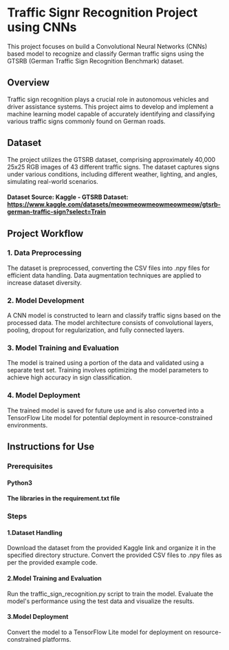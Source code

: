 # Traffic Signr Recognition Project using CNNs
This project focuses on build a Convolutional Neural Networks (CNNs) based model to recognize and classify German traffic signs using the GTSRB (German Traffic Sign Recognition Benchmark) dataset.

## Overview
Traffic sign recognition plays a crucial role in autonomous vehicles and driver assistance systems. This project aims to develop and implement a machine learning model capable of accurately identifying and classifying various traffic signs commonly found on German roads.

## Dataset
The project utilizes the GTSRB dataset, comprising approximately 40,000 25x25 RGB images of 43 different traffic signs. The dataset captures signs under various conditions, including different weather, lighting, and angles, simulating real-world scenarios.

#### Dataset Source: Kaggle - GTSRB Dataset: https://www.kaggle.com/datasets/meowmeowmeowmeowmeow/gtsrb-german-traffic-sign?select=Train

## Project Workflow
### 1. Data Preprocessing
The dataset is preprocessed, converting the CSV files into .npy files for efficient data handling.
Data augmentation techniques are applied to increase dataset diversity.
### 2. Model Development
A CNN model is constructed to learn and classify traffic signs based on the processed data.
The model architecture consists of convolutional layers, pooling, dropout for regularization, and fully connected layers.
### 3. Model Training and Evaluation
The model is trained using a portion of the data and validated using a separate test set.
Training involves optimizing the model parameters to achieve high accuracy in sign classification.
### 4. Model Deployment
The trained model is saved for future use and is also converted into a TensorFlow Lite model for potential deployment in resource-constrained environments.
## Instructions for Use
### Prerequisites
#### Python3
#### The libraries in the requirement.txt file
### Steps
#### 1.Dataset Handling

Download the dataset from the provided Kaggle link and organize it in the specified directory structure.
Convert the provided CSV files to .npy files as per the provided example code.
#### 2.Model Training and Evaluation

Run the traffic_sign_recognition.py script to train the model.
Evaluate the model's performance using the test data and visualize the results.
#### 3.Model Deployment

Convert the model to a TensorFlow Lite model for deployment on resource-constrained platforms.
